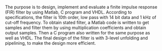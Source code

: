  The purpose is to design, implement and evaluate a finite impulse
 response (FIR) filter by using Matlab, C program and VHDL.
 According to specifications, the filter is 10th order, low pass with 14 bit data and 1
 kHz of cut-off frequency.
 To obtain stated filter, a Matlab code is written to get samples and filter them by
 using multiplication coefficients and obtain output samples. Then a C program
 also written for the same purpose as well as VHDL.
 The final design of the filter is with 3-level unfolding and pipelining, to make the
 design more efficient.
